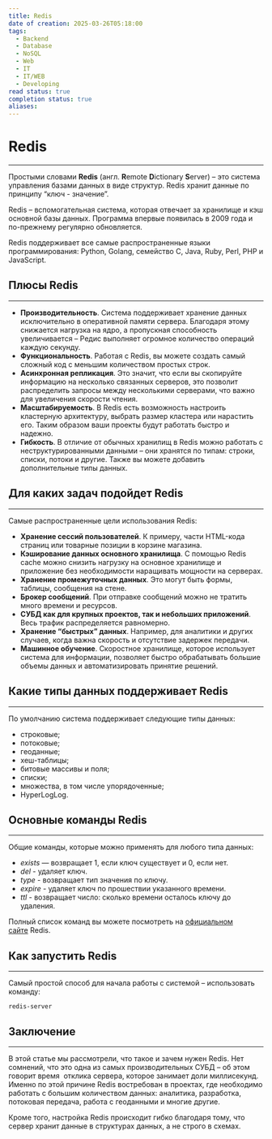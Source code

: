 ```yaml
---
title: Redis
date of creation: 2025-03-26T05:18:00
tags:
  - Backend
  - Database
  - NoSQL
  - Web
  - IT
  - IT/WEB
  - Developing
read status: true
completion status: true
aliases:
---
```

# Redis
---

Простыми словами **Redis** (англ. **R**emote **D**ictionary **S**erver) – это система управления базами данных в виде структур. Redis хранит данные по принципу “ключ - значение”. 

Redis – вспомогательная система, которая отвечает за хранилище и кэш основной базы данных. Программа впервые появилась в 2009 года и по-прежнему регулярно обновляется. 

Redis поддерживает все самые распространенные языки программирования: Python, Golang, семейство C, Java, Ruby, Perl, PHP и JavaScript.


## Плюсы Redis
---

- **Производительность**. Система поддерживает хранение данных исключительно в оперативной памяти сервера. Благодаря этому снижается нагрузка на ядро, а пропускная способность увеличивается – Редис выполняет огромное количество операций каждую секунду.
- **Функциональность**. Работая с Redis, вы можете создать самый сложный код с меньшим количеством простых строк. 
- **Асинхронная репликация**. Это значит, что если вы скопируйте информацию на несколько связанных серверов, это позволит распределить запросы между несколькими серверами, что важно для увеличения скорости чтения.
- **Масштабируемость**. В Redis есть возможность настроить кластерную архитектуру, выбрать размер кластера или нарастить его. Таким образом ваши проекты будут работать быстро и надежно.
- **Гибкость**. В отличие от обычных хранилищ в Redis можно работать с неструктурированными данными – они хранятся по типам: строки, списки, потоки и другие. Также вы можете добавить дополнительные типы данных.


## Для каких задач подойдет Redis
---

Самые распространенные цели использования Redis:

- **Хранение сессий пользователей**. К примеру, части HTML-кода страниц или товарные позиции в корзине магазина.
- **Кэширование данных основного хранилища**. С помощью Redis cache можно снизить нагрузку на основное хранилище и приложение без необходимости наращивать мощности на серверах.
- **Хранение промежуточных данных**. Это могут быть формы, таблицы, сообщения на стене.
- **Брокер сообщений**. При отправке сообщений можно не тратить много времени и ресурсов.
- **СУБД как для крупных проектов, так и небольших приложений**. Весь трафик распределяется равномерно.
- **Хранение “быстрых” данных**. Например, для аналитики и других случаев, когда важна скорость и отсутствие задержек передачи.
- **Машинное обучение**. Скоростное хранилище, которое использует система для информации, позволяет быстро обрабатывать большие объемы данных и автоматизировать принятие решений. 


## Какие типы данных поддерживает Redis 
---

По умолчанию система поддерживает следующие типы данных:

- строковые;
- потоковые;
- геоданные;
- хеш-таблицы;
- битовые массивы и поля;
- списки;
- множества, в том числе упорядоченные;
- HyperLogLog.


## Основные команды Redis
---

Общие команды, которые можно применять для любого типа данных:

- _exists_ — возвращает 1, если ключ существует и 0, если нет.
- _del_ - удаляет ключ.
- _type_ - возвращает тип значения по ключу.
- _expire_ - удаляет ключ по прошествии указанного времени.
- _ttl_ - возвращает число: сколько времени осталось ключу до удаления.

Полный список команд вы можете посмотреть на [официальном сайте](https://redis.io/commands) Redis.


## Как запустить Redis
---

Самый простой способ для начала работы с системой – использовать команду:

```shell
redis-server
```


## Заключение
---

В этой статье мы рассмотрели, что такое и зачем нужен Redis. Нет сомнений, что это одна из самых производительных СУБД – об этом говорит время  отклика сервера, которое занимает доли миллисекунд. Именно по этой причине Redis востребован в проектах, где необходимо работать с большим количеством данных: аналитика, разработка, потоковая передача, работа с геоданными и многие другие.

Кроме того, настройка Redis происходит гибко благодаря тому, что сервер хранит данные в структурах данных, а не строго в схемах.
